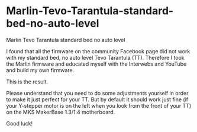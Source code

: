 # Marlin-Tevo-Tarantula-standard-bed-no-auto-level
Marlin Tevo Tarantula standard bed no auto level

I found that all the firmware on the community Facebook page did not work with my standard bed, no auto level Tevo Tarantula (TT). Therefore I took the Marlin firmware and educated myself with the Interwebs and YouTube and build my own firmware.

This is the result.

Please understand that you need to do some adjustments yourself in order to make it just perfect for your TT. But by default it should work just fine (if your Y-stepper motor is on the left when you look from the front of your TT) on the MKS MakerBase 1.3/1.4 motherboard.

Good luck!


